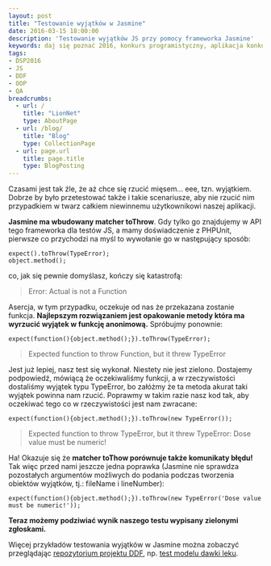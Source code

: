 ```yaml
---
layout: post
title: "Testowanie wyjątków w Jasmine"
date: 2016-03-15 18:00:00
description: 'Testowanie wyjątków JS przy pomocy frameworka Jasmine'
keywords: daj się poznać 2016, konkurs programistyczny, aplikacja konkursowa, drug dose framework, aplikacja mobilna, pas pediatryczny, dawkowanie leków, yeoman, ionic framework, generator aplikacji, jasmine, bdd, testowanie aplikacji, wyjątki
tags:
- DSP2016
- JS
- DDF
- OOP
- QA
breadcrumbs:
  - url: /
    title: "LionNet"
    type: AboutPage
  - url: /blog/
    title: "Blog"
    type: CollectionPage
  - url: page.url
    title: page.title
    type: BlogPosting
---
```


Czasami jest tak źle, że aż chce się rzucić mięsem... eee, tzn. wyjątkiem. Dobrze
by było przetestować także i takie scenariusze, aby nie rzucić nim przypadkiem 
w twarz całkiem niewinnemu użytkownikowi naszej aplikacji.

**Jasmine ma wbudowany matcher toThrow**. Gdy tylko go znajdujemy w API tego 
frameworka dla testów JS, a mamy doświadczenie z PHPUnit, pierwsze co przychodzi 
na myśl to wywołanie go w następujący sposób:

    expect().toThrow(TypeError);
    object.method();

co, jak się pewnie domyślasz, kończy się katastrofą:

> Error: Actual is not a Function

Asercja, w tym przypadku, oczekuje od nas że przekazana zostanie funkcja. **Najlepszym
rozwiązaniem jest opakowanie metody która ma wyrzucić wyjątek w funkcję anonimową.**
Spróbujmy ponownie:

    expect(function(){object.method();}).toThrow(TypeError);

> Expected function to throw Function, but it threw TypeError

Jest już lepiej, nasz test się wykonał. Niestety nie jest zielono. Dostajemy 
podpowiedź, mówiącą że oczekiwaliśmy funkcji, a w rzeczywistości dostaliśmy wyjątek
typu TypeError, bo załóżmy że ta metoda akurat taki wyjątek powinna nam rzucić.
Poprawmy w takim razie nasz kod tak, aby oczekiwać tego co w rzeczywistości jest
nam zwracane:

    expect(function(){object.method();}).toThrow(new TypeError());

> Expected function to throw TypeError, but it threw TypeError: Dose value must be numeric!

Ha! Okazuje się że **matcher toThow porównuje także komunikaty błędu!** Tak więc przed 
nami jeszcze jedna poprawka (Jasmine nie sprawdza pozostałych argumentów możliwych 
do podania podczas tworzenia obiektów wyjątków, tj.: fileName i lineNumber):

    expect(function(){object.method();}).toThrow(new TypeError('Dose value must be numeric!'));

**Teraz możemy podziwiać wynik naszego testu wypisany zielonymi zgłoskami.**

Więcej przykładów testowania wyjątków w Jasmine można zobaczyć przeglądając 
[repozytorium projektu DDF](https://github.com/maciejlew/drug-dose-framework), 
np. [test modelu dawki leku](https://github.com/maciejlew/drug-dose-framework/blob/master/test/spec/DoseSpec.js).

